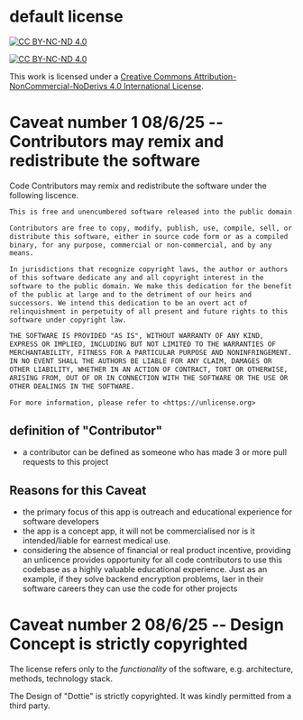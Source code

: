 # default license

[![CC BY-NC-ND 4.0][cc-by-nc-nd-image]][cc-by-nc-nd]

[![CC BY-NC-ND 4.0][cc-by-nc-nd-shield]][cc-by-nc-nd]

This work is licensed under a [Creative Commons Attribution-NonCommercial-NoDerivs 4.0 International License][cc-by-nc-nd].

[cc-by-nc-nd]: http://creativecommons.org/licenses/by-nc-nd/4.0/
[cc-by-nc-nd-image]: https://licensebuttons.net/l/by-nc-nd/4.0/88x31.png
[cc-by-nc-nd-shield]: https://img.shields.io/badge/License-CC%20BY--NC--ND%204.0-lightgrey.svg

# Caveat number 1 08/6/25 -- Contributors may remix and redistribute the software

Code Contributors may remix and redistribute the software under the following liscence.

```txt
This is free and unencumbered software released into the public domain.

Contributors are free to copy, modify, publish, use, compile, sell, or
distribute this software, either in source code form or as a compiled
binary, for any purpose, commercial or non-commercial, and by any
means.

In jurisdictions that recognize copyright laws, the author or authors
of this software dedicate any and all copyright interest in the
software to the public domain. We make this dedication for the benefit
of the public at large and to the detriment of our heirs and
successors. We intend this dedication to be an overt act of
relinquishment in perpetuity of all present and future rights to this
software under copyright law.

THE SOFTWARE IS PROVIDED "AS IS", WITHOUT WARRANTY OF ANY KIND,
EXPRESS OR IMPLIED, INCLUDING BUT NOT LIMITED TO THE WARRANTIES OF
MERCHANTABILITY, FITNESS FOR A PARTICULAR PURPOSE AND NONINFRINGEMENT.
IN NO EVENT SHALL THE AUTHORS BE LIABLE FOR ANY CLAIM, DAMAGES OR
OTHER LIABILITY, WHETHER IN AN ACTION OF CONTRACT, TORT OR OTHERWISE,
ARISING FROM, OUT OF OR IN CONNECTION WITH THE SOFTWARE OR THE USE OR
OTHER DEALINGS IN THE SOFTWARE.

For more information, please refer to <https://unlicense.org>
```

## definition of "Contributor"

- a contributor can be defined as someone who has made 3 or more pull requests to this project

## Reasons for this Caveat

- the primary focus of this app is outreach and educational experience for software developers
- the app is a concept app, it will not be commercialised nor is it intended/liable for earnest medical use.
- considering the absence of financial or real product incentive, providing an unlicence provides opportunity for all code contributors to use this codebase as a highly valuable educational experience. Just as an example, if they solve backend encryption problems, laer in their software careers they can use the code for other projects

# Caveat number 2 08/6/25 -- Design Concept is strictly copyrighted

The license refers only to the *functionality* of the software, e.g. architecture, methods, technology stack.

The Design of "Dottie" is strictly copyrighted. It was kindly permitted from a third party.
